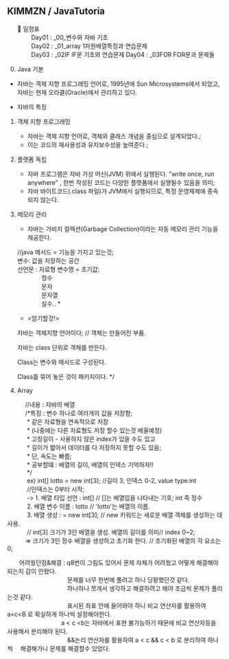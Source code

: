 ## KIMMZN / JavaTutoria
&nbsp;&nbsp;&nbsp;&nbsp;&nbsp; 📝 일정표  
  　　　　Day01 : _00_변수와 자바 기초  
  　　　　Day02 : _01_array 1차원배열특징과 연습문제  
  　　　　Day03 : _02IF IF문 기초와 연습문제
          Day04 : _03FOR FOR문과 문제들
	  

   00. Java 기본
   
   - 자바는 객체 지향 프로그래밍 언어로, 1995년에 Sun Microsystems에서 되었고, 자바는 현재 오라클(Oracle)에서 관리하고 있다.
   * 자바의 특징 
   1. 객체 지향 프로그래밍
      - 자바는 객체 지향 언어로, 객체와 클래스 개념을 중심으로 설계되었다.;
      - 이는 코드의 재사용성과 유지보수성을 높여준다.;
     
   2. 플랫폼 독립
      - 자바 프로그램은 자바 가상 머신(JVM) 위에서 실행된다. "write once, run anywhere" , 한번 작성된 코드는 다양한 플랫폼에서 실행될수 있음을 의미;
      - 자바 바이트코드(.class 파일)가 JVM에서 실행되므로, 특정 운영체제에 종속되지 않는다.

   3. 메모리 관리
      - 자바는 가비지 컬렉션(Garbage Collection)이라는 자동 메모리 관리 기능을 제공한다.
      
      //java
		메서드 = 기능을 가지고 있는것;  
		변수: 값을 저장하는 공간  
		선언문 :  자료형 변수명 = 초기값;  
 		    정수  
 		    문자  
 		    문자열  
 		    실수..
		 * 
		 * <암기할것!>  
   
		자바는 객체지향 언어이다; // 객체는 만들어진 부품.
  
		자바는 class 단위로 객체를 만든다.
  
		Class는 변수와 메서드로 구성된다.
  
		Class를 묶어 놓은 것이 패키지이다. */
		

01. Array

   //내용 : 자바의 배열  
		   /*특징 : 변수 하나로 여러개의 값을 저장함;  
		    * 		같은 자료형을 연속적으로 저장  
		    * 		(나중에는 다른 자료형도 저장 할수 있는것 배울예정)  
		    * 		고정길이 - 사용하지 않은 index가 있을 수도 있고  
		    * 				 길이가 짧아서 데이터를 다 저장하지 못할 수도 있음;  
		    * 				 단, 속도는 빠름;  
		    * 공부할떄 : 배열의 길이, 배열의 인덱스 기억하자!!  
		    */  
          ex) int[] lotto = new int[3]; //길이 3, 인덱스 0-2, value type:int  
                                        //인덱스는 0부터 시작;  
          -> 1. 배열 타입 선언 : int[] // []는 배열임을 나타내는 기호; int 즉 정수  
             2. 배열 변수 이름 : lotto // 'lotto'는 배열의 이름.   
             3. 배열 생성 : = new int[3]; // new 키워드는 새로운 배열 객체를 생성하는 데 사용.  
                                         // int[3] 크기가 3인 배열을 생성. 배열의 길이를 의미// index 0~2;  
          => 크기가 3인 정수 배열을 생성하고 초기화 한다.    // 초기화된 배열의 각 요소는 0;  
                                      
                                                      
  어려웠던점&해결 : q8번이 그림도 있어서 문제 자체가 어려웠고 어떻게 해결해야되는지 감이 안왔다.    
                    문제를 너무 한번에 풀려고 하니 당황했던것 같다.  
                    하나하나 쪼개서 생각하고 해결하려고 해야 조금씩 문제가 풀리는것 같다.  
                    표시된 좌표 안에 들어와야 하니 비교 연산자를 활용하여 a<c<B 로 확실하게 하나씩 설정해야한다.  
                    a < c <b는 자바에서 표현 불가능하기 때문에 비교 연산자등을 사용해서 분리해야 된다.  
                    &&논리 연산자를 활용하여 a < c && c < b 로 분리하여 하나씩  해결해가니 문제를 해결할수 있었다.  
		    
